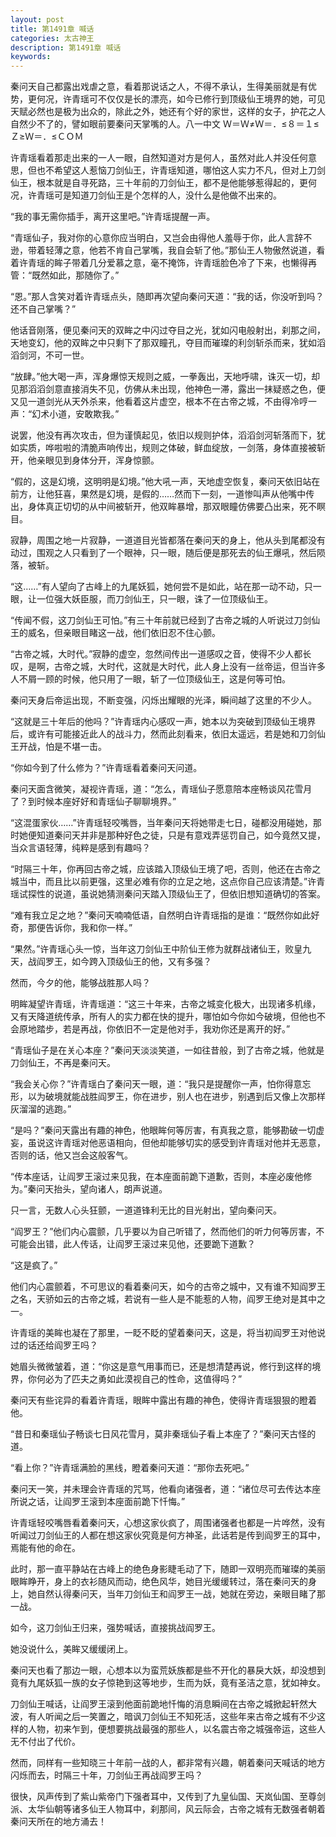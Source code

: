 ```yaml
---
layout: post
title: 第1491章 喊话
categories: 太古神王
description: 第1491章 喊话
keywords:
---
```


秦问天自己都露出戏虐之意，看着那说话之人，不得不承认，生得美丽就是有优势，更何况，许青瑶可不仅仅是长的漂亮，如今已修行到顶级仙王境界的她，可见天赋必然也是极为出众的，除此之外，她还有个好的家世，这样的女子，护花之人自然少不了的，譬如眼前要秦问天掌嘴的人。八一中文 Ｗ＝Ｗ≠Ｗ＝．≤８＝１≤Ｚ≥Ｗ＝．≤ＣＯＭ

许青瑶看着那走出来的一人一眼，自然知道对方是何人，虽然对此人并没任何意思，但也不希望这人惹恼刀剑仙王，许青瑶知道，哪怕这人实力不凡，但对上刀剑仙王，根本就是自寻死路，三十年前的刀剑仙王，都不是他能够惹得起的，更何况，许青瑶可是知道刀剑仙王是个怎样的人，没什么是他做不出来的。

“我的事无需你插手，离开这里吧。”许青瑶提醒一声。

“青瑶仙子，我对你的心意你应当明白，又岂会由得他人羞辱于你，此人言辞不逊，带着轻薄之意，他若不肯自己掌嘴，我自会斩了他。”那仙王人物傲然说道，看着许青瑶的眸子带着几分爱慕之意，毫不掩饰，许青瑶脸色冷了下来，也懒得再管：“既然如此，那随你了。”

“恩。”那人含笑对着许青瑶点头，随即再次望向秦问天道：“我的话，你没听到吗？还不自己掌嘴？”

他话音刚落，便见秦问天的双眸之中闪过夺目之光，犹如闪电般射出，刹那之间，天地变幻，他的双眸之中只剩下了那双瞳孔，夺目而璀璨的利剑斩杀而来，犹如滔滔剑河，不可一世。

“放肆。”他大喝一声，浑身爆惊天规则之威，一拳轰出，天地呼啸，诛灭一切，却见那滔滔剑意直接消失不见，仿佛从未出现，他神色一滞，露出一抹疑惑之色，便又见一道剑光从天外杀来，他看着这片虚空，根本不在古帝之城，不由得冷哼一声：“幻术小道，安敢欺我。”

说罢，他没有再次攻击，但为谨慎起见，依旧以规则护体，滔滔剑河斩落而下，犹如实质，哗啦啦的清脆声响传出，规则之体破，鲜血绽放，一剑落，身体直接被斩开，他亲眼见到身体分开，浑身惊颤。

“假的，这是幻境，这明明是幻境。”他大吼一声，天地虚空恢复，秦问天依旧站在前方，让他狂喜，果然是幻境，是假的……然而下一刻，一道惨叫声从他嘴中传出，身体真正切切的从中间被斩开，他双眸暴增，那双眼瞳仿佛要凸出来，死不瞑目。

寂静，周围之地一片寂静，一道道目光皆都落在秦问天的身上，他从头到尾都没有动过，围观之人只看到了一个眼神，只一眼，随后便是那死去的仙王爆吼，然后陨落，被斩。

“这……”有人望向了古峰上的九尾妖狐，她何尝不是如此，站在那一动不动，只一眼，让一位强大妖臣服，而刀剑仙王，只一眼，诛了一位顶级仙王。

“传闻不假，这刀剑仙王可怕。”有三十年前就已经到了古帝之城的人听说过刀剑仙王的威名，但亲眼目睹这一战，他们依旧忍不住心颤。

“古帝之城，大时代。”寂静的虚空，忽然间传出一道感叹之音，使得不少人都长叹，是啊，古帝之城，大时代，这就是大时代，此人身上没有一丝帝运，但当许多人不屑一顾的时候，他只用了一眼，斩了一位顶级仙王，这是何等可怕。

秦问天身后帝运出现，不断变强，闪烁出耀眼的光泽，瞬间越了这里的不少人。

“这就是三十年后的他吗？”许青瑶内心感叹一声，她本以为突破到顶级仙王境界后，或许有可能接近此人的战斗力，然而此刻看来，依旧太遥远，若是她和刀剑仙王开战，怕是不堪一击。

“你如今到了什么修为？”许青瑶看着秦问天问道。

秦问天面含微笑，凝视许青瑶，道：“怎么，青瑶仙子愿意陪本座畅谈风花雪月了？到时候本座好好和青瑶仙子聊聊境界。”

“这混蛋家伙……”许青瑶轻咬嘴唇，当年秦问天将她带走七日，碰都没用碰她，那时她便知道秦问天并非是那种好色之徒，只是有意戏弄惩罚自己，如今竟然又提，当众言语轻薄，纯粹是感到有趣吗？

“时隔三十年，你再回古帝之城，应该踏入顶级仙王境了吧，否则，他还在古帝之城当中，而且比以前更强，这里必难有你的立足之地，这点你自己应该清楚。”许青瑶试探性的说道，虽说她猜测秦问天踏入顶级仙王了，但依旧想知道确切的答案。

“难有我立足之地？”秦问天喃喃低语，自然明白许青瑶指的是谁：“既然你如此好奇，那便告诉你，我和你一样。”

“果然。”许青瑶心头一惊，当年这刀剑仙王中阶仙王修为就群战诸仙王，败皇九天，战阎罗王，如今跨入顶级仙王的他，又有多强？

然而，今夕的他，能够战胜那人吗？

明眸凝望许青瑶，许青瑶道：“这三十年来，古帝之城变化极大，出现诸多机缘，又有天降道统传承，所有人的实力都在快的提升，哪怕如今你如今破境，但他也不会原地踏步，若是再战，你依旧不一定是他对手，我劝你还是离开的好。”

“青瑶仙子是在关心本座？”秦问天淡淡笑道，一如往昔般，到了古帝之城，他就是刀剑仙王，不再是秦问天。

“我会关心你？”许青瑶白了秦问天一眼，道：“我只是提醒你一声，怕你得意忘形，以为破境就能战胜阎罗王，你在进步，别人也在进步，别遇到后又像上次那样灰溜溜的逃跑。”

“是吗？”秦问天露出有趣的神色，他眼眸何等厉害，有真我之意，能够勘破一切虚妄，虽说这许青瑶对他恶语相向，但他却能够切实的感受到许青瑶对他并无恶意，否则的话，他又岂会这般客气。

“传本座话，让阎罗王滚过来见我，在本座面前跪下道歉，否则，本座必废他修为。”秦问天抬头，望向诸人，朗声说道。

只一言，无数人心头狂颤，一道道锋利无比的目光射出，望向秦问天。

“阎罗王？”他们内心震颤，几乎要以为自己听错了，然而他们的听力何等厉害，不可能会出错，此人传话，让阎罗王滚过来见他，还要跪下道歉？

“这是疯了。”

他们内心震颤着，不可思议的看着秦问天，如今的古帝之城中，又有谁不知阎罗王之名，天骄如云的古帝之城，若说有一些人是不能惹的人物，阎罗王绝对是其中之一。

许青瑶的美眸也凝在了那里，一眨不眨的望着秦问天，这是，将当初阎罗王对他说过的话还给阎罗王吗？

她眉头微微皱着，道：“你这是意气用事而已，还是想清楚再说，修行到这样的境界，你何必为了匹夫之勇如此漠视自己的性命，这值得吗？”

秦问天有些诧异的看着许青瑶，眼眸中露出有趣的神色，使得许青瑶狠狠的瞪着他。

“昔日和秦瑶仙子畅谈七日风花雪月，莫非秦瑶仙子看上本座了？”秦问天古怪的道。

“看上你？”许青瑶满脸的黑线，瞪着秦问天道：“那你去死吧。”

秦问天一笑，并未理会许青瑶的咒骂，他看向诸强者，道：“诸位尽可去传达本座所说之话，让阎罗王滚到本座面前跪下忏悔。”

许青瑶轻咬嘴唇看着秦问天，心想这家伙疯了，周围诸强者也都是一片哗然，没有听闻过刀剑仙王的人都在想这家伙究竟是何方神圣，此话若是传到阎罗王的耳中，焉能有他的命在。

此时，那一直平静站在古峰上的绝色身影睫毛动了下，随即一双明亮而璀璨的美丽眼眸睁开，身上的衣衫随风而动，绝色风华，她目光缓缓转过，落在秦问天的身上，她自然认得秦问天，当年刀剑仙王和阎罗王一战，她就在旁边，亲眼目睹了那一战。

如今，这刀剑仙王归来，强势喊话，直接挑战阎罗王。

她没说什么，美眸又缓缓闭上。

秦问天也看了那边一眼，心想本以为蛮荒妖族都是些不开化的暴戾大妖，却没想到竟有九尾妖狐一族的女子惊艳到这等地步，生而为妖，竟有圣洁之意，犹如神女。

刀剑仙王喊话，让阎罗王滚到他面前跪地忏悔的消息瞬间在古帝之城掀起轩然大波，有人听闻之后一笑置之，暗讽刀剑仙王不知死活，这些年来古帝之城有不少这样的人物，初来乍到，便想要挑战最强的那些人，以名震古帝之城强帝运，这些人无不付出了代价。

然而，同样有一些知晓三十年前一战的人，都非常有兴趣，朝着秦问天喊话的地方闪烁而去，时隔三十年，刀剑仙王再战阎罗王吗？

很快，风声传到了紫山紫帝门下强者耳中，又传到了九皇仙国、天岚仙国、至尊剑派、太华仙朝等诸多仙王人物耳中，刹那间，风云际会，古帝之城有无数强者朝着秦问天所在的地方涌去！

